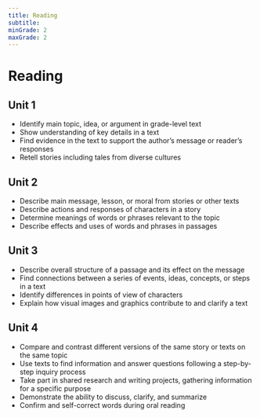 ```yaml
---
title: Reading
subtitle: 
minGrade: 2
maxGrade: 2
---
```

# Reading


## Unit 1
* Identify main topic, idea, or argument in grade-level text
* Show understanding of key details in a text
* Find evidence in the text to support the author’s message or reader’s responses
* Retell stories including tales from diverse cultures

## Unit 2
* Describe main message, lesson, or moral from stories or other texts
* Describe actions and responses of characters in a story
* Determine meanings of words or phrases relevant to the topic
* Describe effects and uses of words and phrases in passages

## Unit 3
* Describe overall structure of a passage and its effect on the message
* Find connections between a series of events, ideas, concepts, or steps in a text
* Identify differences in points of view of characters
* Explain how visual images and graphics contribute to and clarify a text

## Unit 4
* Compare and contrast different versions of the same story or texts on the same topic
* Use texts to find information and answer questions following a step-by-step inquiry process
* Take part in shared research and writing projects, gathering information for a specific purpose
* Demonstrate the ability to discuss, clarify, and summarize
* Confirm and self-correct words during oral reading